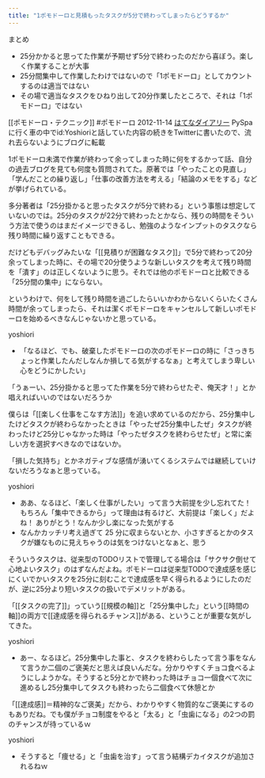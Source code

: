 ```yaml
---
title: "1ポモドーロと見積もったタスクが5分で終わってしまったらどうするか"
---
```


まとめ
- 25分かかると思ってた作業が予期せず5分で終わったのだから喜ぼう。楽しく作業することが大事
- 25分間集中して作業したわけではないので「1ポモドーロ」としてカウントするのは適当ではない
- その場で適当なタスクをひねり出して20分作業したところで、それは「1ポモドーロ」ではない

[[ポモドーロ・テクニック]] #ポモドーロ
2012-11-14 [はてなダイアリー](http://d.hatena.ne.jp/nishiohirokazu/20121114/1352904902)
PySpaに行く車の中でid:Yoshioriと話していた内容の続きをTwitterに書いたので、流れ去らないようにブログに転載

1ポモドーロ未満で作業が終わって余ってしまった時に何をするかって話、自分の過去ブログを見ても何度も質問されてた。原著では「やったことの見直し」「学んだことの繰り返し」「仕事の改善方法を考える」「結論のメモをする」などが挙げられている。

多分著者は「25分掛かると思ったタスクが5分で終わる」という事態は想定していないのでは。25分のタスクが22分で終わったとかなら、残りの時間をそういう方法で使うのはまだイメージできるし、勉強のようなインプットのタスクなら残り時間に繰り返すこともできる。

だけどもデバッグみたいな「[[見積りが困難なタスク]]」で5分で終わって20分余ってしまった時に、その場で20分使うような新しいタスクを考えて残り時間を「潰す」のは正しくないように思う。それでは他のポモドーロと比較できる「25分間の集中」にならない。

というわけで、何をして残り時間を過ごしたらいいかわからないくらいたくさん時間が余ってしまったら、それは潔くポモドーロをキャンセルして新しいポモドーロを始めるべきなんじゃないかと思っている。

yoshiori
- 「なるほど、でも、破棄したポモドーロの次のポモドーロの時に「さっきちょっと作業したんだしなんか損してる気がするなぁ」と考えてしまう卑しい心をどうにかしたい」


「うぁーい、25分掛かると思ってた作業を5分で終わらせたぞ、俺天才！」とか唱えればいいのではないだろうか

僕らは「[[楽しく仕事をこなす方法]]」を追い求めているのだから、25分集中したけどタスクが終わらなかったときは「やったぜ25分集中したぜ」タスクが終わったけど25分じゃなかった時は「やったぜタスクを終わらせたぜ」と常に楽しい方を選択すべきなのではないか。

「損した気持ち」とかネガティブな感情が湧いてくるシステムでは継続していけないだろうなぁと思っている。

yoshiori
- ああ、なるほど、「楽しく仕事がしたい」って言う大前提を少し忘れてた！もちろん「集中できるから」って理由は有るけど、大前提は「楽しく」だよね！ ありがとう！なんか少し楽になった気がする
- なんかカッチリ考え過ぎて 25 分に収まらないとか、小さすぎるとかのタスクが嫌なものに見えちゃうのは気をつけないとなぁと、思う


そういうタスクは、従来型のTODOリストで管理してる場合は「サクサク倒せて心地よいタスク」のはずなんだよね。ポモドーロは従来型TODOで達成感を感じにくいでかいタスクを25分に刻むことで達成感を早く得られるようにしたのだが、逆に25分より短いタスクの扱いでデメリットがある。

「[[タスクの完了]]」っていう[[規模の軸]]と「25分集中した」という[[時間の軸]]の両方で[[達成感を得られるチャンス]]がある、ということが重要な気がしてきた。

yoshiori
- あー、なるほど。25分集中した事と、タスクを終わらしたって言う事をなんて言うか二個のご褒美だと思えば良いんだな。分かりやすくチョコ食べるようにしようかな。そうすると5分とかで終わった時はチョコ一個食べて次に進めるし25分集中してタスクも終わったら二個食べて休憩とか


「[[達成感]]＝精神的なご褒美」だから、わかりやすく物質的なご褒美にするのもありだね。でも僕がチョコ制度をやると「太る」と「虫歯になる」の2つの罰のチャンスが待っているｗ

yoshiori
- そうすると「痩せる」と「虫歯を治す」って言う結構デカイタスクが追加されるねｗ
